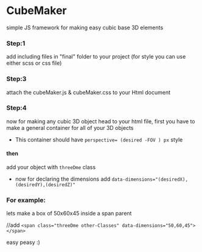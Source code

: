 # CubeMaker
simple JS framework for making easy cubic base 3D elements

### Step:1
add including files in "final" folder to your project (for style you can use either scss or css file)

### Step:3
attach the cubeMaker.js & cubeMaker.css to your Html document

### Step:4
now for making any cubic 3D object head to your html file, first you have to make a general container for all of your 3D objects
- This container should have `perspective= (desired -FOV ) px` style
#### then
add your object with `threeDme` class

- now for declaring the dimensions add `data-dimensions="(desiredX),(desiredY),(desiredZ)"`

### For example:
lets make a box of 50x60x45 inside a span parent

//add  `<span class="threeDme other-Classes" data-dimensions="50,60,45"></span>` 

easy peasy :)
